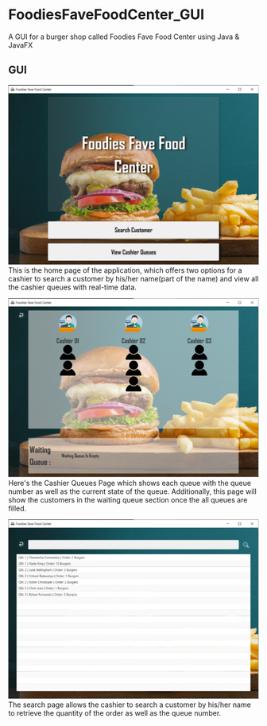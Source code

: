 # FoodiesFaveFoodCenter_GUI
A GUI for a burger shop called Foodies Fave Food Center using Java &amp; JavaFX

## GUI

![Image Alt text](/images/Home_Page.png "Home Page")
This is the home page of the application, which offers two options for a cashier to search a customer by his/her name(part of the name) and view all the cashier queues with real-time data.

![Image Alt text](/images/Cashier_Queues_Page.png "Cashier Queues Page")
Here's the Cashier Queues Page which shows each queue with the queue number as well as the current state of the queue. Additionally, this page will show the customers in the waiting queue section once the all queues are filled.

![Image Alt text](images/Initial_Search_Page.png "Search Page")
The search page allows the cashier to search a customer by his/her name to retrieve the quantity of the order as well as the queue number.
